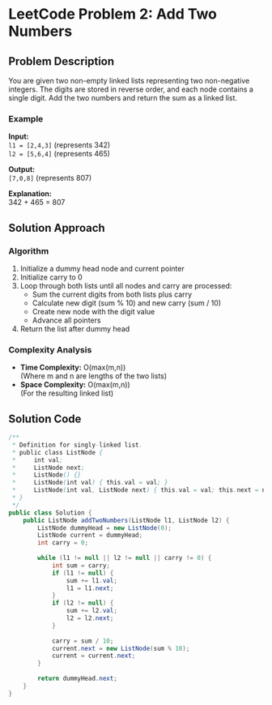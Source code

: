 # LeetCode Problem 2: Add Two Numbers

## Problem Description
You are given two non-empty linked lists representing two non-negative integers. The digits are stored in reverse order, and each node contains a single digit. Add the two numbers and return the sum as a linked list.

### Example
**Input:**  
`l1 = [2,4,3]` (represents 342)  
`l2 = [5,6,4]` (represents 465)  

**Output:**  
`[7,0,8]` (represents 807)  

**Explanation:**  
342 + 465 = 807

## Solution Approach
### Algorithm
1. Initialize a dummy head node and current pointer
2. Initialize carry to 0
3. Loop through both lists until all nodes and carry are processed:
   - Sum the current digits from both lists plus carry
   - Calculate new digit (sum % 10) and new carry (sum / 10)
   - Create new node with the digit value
   - Advance all pointers
4. Return the list after dummy head

### Complexity Analysis
- **Time Complexity:** O(max(m,n))  
  (Where m and n are lengths of the two lists)
- **Space Complexity:** O(max(m,n))  
  (For the resulting linked list)

## Solution Code
```java
/**
 * Definition for singly-linked list.
 * public class ListNode {
 *     int val;
 *     ListNode next;
 *     ListNode() {}
 *     ListNode(int val) { this.val = val; }
 *     ListNode(int val, ListNode next) { this.val = val; this.next = next; }
 * }
 */
public class Solution {
    public ListNode addTwoNumbers(ListNode l1, ListNode l2) {
        ListNode dummyHead = new ListNode(0);
        ListNode current = dummyHead;
        int carry = 0;
        
        while (l1 != null || l2 != null || carry != 0) {
            int sum = carry;
            if (l1 != null) {
                sum += l1.val;
                l1 = l1.next;
            }
            if (l2 != null) {
                sum += l2.val;
                l2 = l2.next;
            }
            
            carry = sum / 10;
            current.next = new ListNode(sum % 10);
            current = current.next;
        }
        
        return dummyHead.next;
    }
}
